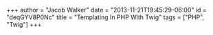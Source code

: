 +++
author = "Jacob Walker"
date = "2013-11-21T19:45:29-06:00"
id = "deqGYV8P0Nc"
title = "Templating In PHP With Twig"
tags = ["PHP", "Twig"]
+++
